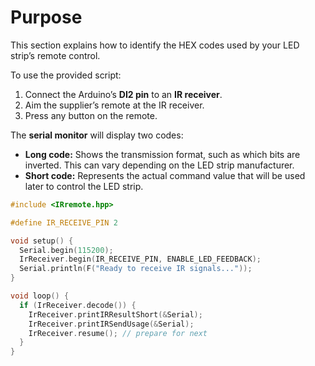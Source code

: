 # Purpose

This section explains how to identify the HEX codes used by your LED strip’s remote control.

To use the provided script:

1. Connect the Arduino’s **DI2 pin** to an **IR receiver**.  
2. Aim the supplier’s remote at the IR receiver.  
3. Press any button on the remote.  

The **serial monitor** will display two codes:

- **Long code:** Shows the transmission format, such as which bits are inverted. This can vary depending on the LED strip manufacturer.  
- **Short code:** Represents the actual command value that will be used later to control the LED strip.

```cpp
#include <IRremote.hpp>

#define IR_RECEIVE_PIN 2

void setup() {
  Serial.begin(115200);
  IrReceiver.begin(IR_RECEIVE_PIN, ENABLE_LED_FEEDBACK);
  Serial.println(F("Ready to receive IR signals..."));
}

void loop() {
  if (IrReceiver.decode()) {
    IrReceiver.printIRResultShort(&Serial);
    IrReceiver.printIRSendUsage(&Serial);
    IrReceiver.resume(); // prepare for next
  }
}

```
